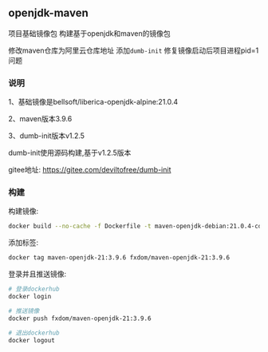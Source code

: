 ## openjdk-maven
项目基础镜像包
构建基于openjdk和maven的镜像包

修改maven仓库为阿里云仓库地址
添加``dumb-init`` 修复镜像启动后项目进程pid=1问题

### 说明
1、基础镜像是bellsoft/liberica-openjdk-alpine:21.0.4

2、maven版本3.9.6

3、dumb-init版本v1.2.5


dumb-init使用源码构建,基于v1.2.5版本

gitee地址: https://gitee.com/deviltofree/dumb-init


### 构建

构建镜像:
```bash
docker build --no-cache -f Dockerfile -t maven-openjdk-debian:21.0.4-cds .
```

添加标签:
```bash
docker tag maven-openjdk-21:3.9.6 fxdom/maven-openjdk-21:3.9.6
```

登录并且推送镜像:
```bash
# 登录dockerhub
docker login

# 推送镜像
docker push fxdom/maven-openjdk-21:3.9.6

# 退出dockerhub
docker logout
```

